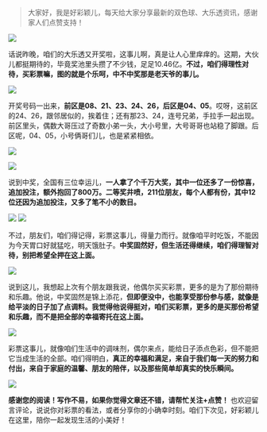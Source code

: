 > 大家好，我是好彩颖儿，每天给大家分享最新的双色球、大乐透资讯，感谢家人们点赞支持！


![](https://cdn.jsdelivr.net/gh/wangwenjie1314/PicCDN/2024-7-18/1721264989445-image.png)


话说昨晚，咱们的大乐透又开奖啦，这事儿啊，真是让人心里痒痒的。这期，大伙儿都挺期待的，毕竟奖池里头攒了不少钱，足足10.46亿。**不过，咱们得理性对待，买彩票嘛，图的就是个乐呵，中不中奖那是老天爷的事儿。**



![](https://cdn.jsdelivr.net/gh/wangwenjie1314/PicCDN/2024-7-18/1721265091817-image.png)



开奖号码一出来，**前区是08、21、23、24、26，后区是04、05**。哎呀，这前区的24、26，跟邻居似的，挨着住；还有那23、24，连号兄弟，手拉手一起出现。前区里头，偶数大哥压过了奇数小弟一头，大小号里，大号哥哥也站稳了脚跟。后区呢，04、05，小号俩哥们儿，也是紧紧相依。


![](https://cdn.jsdelivr.net/gh/wangwenjie1314/PicCDN/2024-7-18/1721264999943-image.png)


![](https://cdn.jsdelivr.net/gh/wangwenjie1314/PicCDN/2024-7-18/1721265105172-image.png)


说到中奖，全国有三位幸运儿，**一人拿了个千万大奖，其中一位还多了一份惊喜，追加投注，额外抱回了800万。二等奖井喷，211位朋友，每个人都有份，其中12位还因为追加投注，又多了笔不小的数目。**

![](https://cdn.jsdelivr.net/gh/wangwenjie1314/PicCDN/2024-7-18/1721265011066-image.png)
![](https://cdn.jsdelivr.net/gh/wangwenjie1314/PicCDN/2024-7-18/1721265020348-image.png)


不过，朋友们，咱们得记得，彩票这事儿，得量力而行。就像咱平时吃饭，不能因为今天胃口好就猛吃，明天饿肚子。**中奖固然好，但生活还得继续，咱们得理智对待，别把希望全押在这上面。**


![](https://cdn.jsdelivr.net/gh/wangwenjie1314/PicCDN/2024-7-18/1721265164076-image.png)


说到这儿，我想起上次有个朋友跟我说，他偶尔买买彩票，更多的是为了那份期待和乐趣。他说，中奖固然是锦上添花，**但即便没中，也能享受那份参与感，就像是给平淡的日子加了点调料。我觉得他说得挺对，咱们买彩票，更多的是买那份希望和乐趣，而不是把全部的幸福寄托在这上面。**


![](https://cdn.jsdelivr.net/gh/wangwenjie1314/PicCDN/2024-7-18/1721265030888-image.png)


彩票这事儿，就像咱们生活中的调味剂，偶尔来点，能给日子添点色彩，但不能把它当成生活的全部。咱们得明白，**真正的幸福和满足，来自于我们每一天的努力和付出，来自于家庭的温馨、朋友的陪伴，以及那些简单却真实的快乐瞬间。**


![](https://cdn.jsdelivr.net/gh/wangwenjie1314/PicCDN/2024-7-18/1721265216141-image.png)


**感谢您的阅读！写作不易，如果你觉得文章还不错，请帮忙关注+点赞！** 也欢迎留言评论，说说你对彩票的看法，或者分享你的小确幸时刻。咱们下次见，好彩颖儿在这里，陪你一起发现生活的小美好！